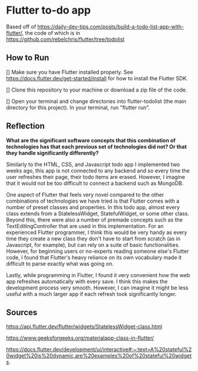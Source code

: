 # Flutter to-do app

Based off of https://daily-dev-tips.com/posts/build-a-todo-list-app-with-flutter/, the code of which is in https://github.com/rebelchris/flutter/tree/todolist

## How to Run

[] Make sure you have Flutter installed properly. See https://docs.flutter.dev/get-started/install for how to install the Flutter SDK.

[] Clone this repository to your machine or download a zip file of the code. 

[] Open your terminal and change directories into flutter-todolist (the main directory for this project). In your terminal, run "flutter run".

## Reflection

**What are the significant software concepts that this combination of technologies has that each previous set of technologies did not? Or that they handle significantly differently?**

Similarly to the HTML, CSS, and Javascript todo app I implemented two weeks ago, this app is not connected to any backend and so every time the user refreshes their page, their todo items are erased. However, I imagine that it would not be too difficult to connect a backend such as MongoDB.

One aspect of Flutter that feels very novel compared to the other combinations of technologies we have tried is that Flutter comes with a number of preset classes and properties. In this todo app, almost every class extends from a StatelessWidget, StatefulWidget, or some other class. Beyond this, there were also a number of premade concepts such as the TextEditingController that are used in this implementation. For an experienced Flutter programmer, I think this would be very handy as every time they create a new class they don't have to start from scratch (as in Javascript, for example), but can rely on a suite of basic functionalities. However, for beginning users or no-experts reading someone else's Flutter code, I found that Flutter's heavy reliance on its own vocabulary made it difficult to parse exactly what was going on.

Lastly, while programming in Flutter, I found it very convenient how the web app refreshes automatically with every save. I think this makes the development process very smooth. However, I can imagine it might be less useful with a much larger app if each refresh took significantly longer.

## Sources

https://api.flutter.dev/flutter/widgets/StatelessWidget-class.html

https://www.geeksforgeeks.org/materialapp-class-in-flutter/

https://docs.flutter.dev/development/ui/interactive#:~:text=A%20stateful%20widget%20is%20dynamic,are%20examples%20of%20stateful%20widgets.

